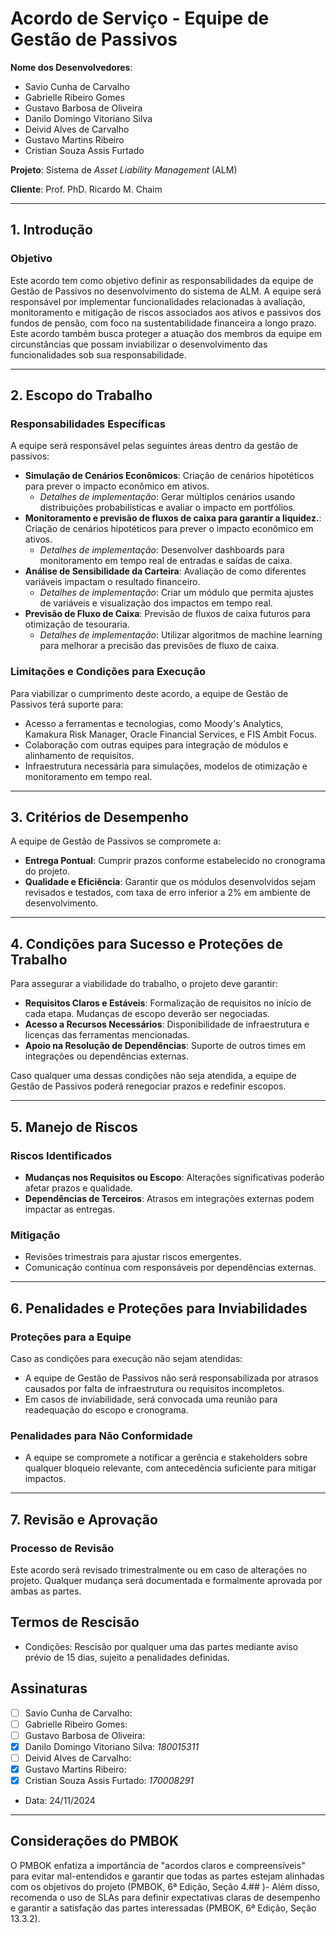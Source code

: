 # Acordo de Serviço - Equipe de Gestão de Passivos

**Nome dos Desenvolvedores**: 

- Savio Cunha de Carvalho
- Gabrielle Ribeiro Gomes
- Gustavo Barbosa de Oliveira
- Danilo Domingo Vitoriano Silva 
- Deivid Alves de Carvalho
- Gustavo Martins Ribeiro
- Cristian Souza Assis Furtado
 

**Projeto**: Sistema de *Asset Liability Management* (ALM)

**Cliente**: Prof. PhD. Ricardo M. Chaim

---

## 1. Introdução

### Objetivo  
Este acordo tem como objetivo definir as responsabilidades da equipe de Gestão de Passivos no desenvolvimento do sistema de ALM. A equipe será responsável por implementar funcionalidades relacionadas à avaliação, monitoramento e mitigação de riscos associados aos ativos e passivos dos fundos de pensão, com foco na sustentabilidade financeira a longo prazo. Este acordo também busca proteger a atuação dos membros da equipe em circunstâncias que possam inviabilizar o desenvolvimento das funcionalidades sob sua responsabilidade.

---

## 2. Escopo do Trabalho

### Responsabilidades Específicas  
A equipe será responsável pelas seguintes áreas dentro da gestão de passivos:
 - **Simulação de Cenários Econômicos**: Criação de cenários hipotéticos para prever o impacto econômico em ativos.
    - _Detalhes de implementação_: Gerar múltiplos cenários usando distribuições probabilísticas e avaliar o impacto em portfólios.
- **Monitoramento e previsão de fluxos de caixa para garantir a liquidez.**: Criação de cenários hipotéticos para prever o impacto econômico em ativos.
    - _Detalhes de implementação_: Desenvolver dashboards para monitoramento em tempo real de entradas e saídas de caixa.
- **Análise de Sensibilidade da Carteira**: Avaliação de como diferentes variáveis impactam o resultado financeiro.
    - _Detalhes de implementação_: Criar um módulo que permita ajustes de variáveis e visualização dos impactos em tempo real.
- **Previsão de Fluxo de Caixa**: Previsão de fluxos de caixa futuros para otimização de tesouraria.
    - _Detalhes de implementação_: Utilizar algoritmos de machine learning para melhorar a precisão das previsões de fluxo de caixa.


### Limitações e Condições para Execução  
Para viabilizar o cumprimento deste acordo, a equipe de Gestão de Passivos terá suporte para:  
- Acesso a ferramentas e tecnologias, como Moody's Analytics, Kamakura Risk Manager, Oracle Financial Services, e FIS Ambit Focus.  
- Colaboração com outras equipes para integração de módulos e alinhamento de requisitos.  
- Infraestrutura necessária para simulações, modelos de otimização e monitoramento em tempo real.

---

## 3. Critérios de Desempenho  

A equipe de Gestão de Passivos se compromete a:  

- **Entrega Pontual**: Cumprir prazos conforme estabelecido no cronograma do projeto.  
- **Qualidade e Eficiência**: Garantir que os módulos desenvolvidos sejam revisados e testados, com taxa de erro inferior a 2% em ambiente de desenvolvimento.  

---

## 4. Condições para Sucesso e Proteções de Trabalho  

Para assegurar a viabilidade do trabalho, o projeto deve garantir:  

- **Requisitos Claros e Estáveis**: Formalização de requisitos no início de cada etapa. Mudanças de escopo deverão ser negociadas.  
- **Acesso a Recursos Necessários**: Disponibilidade de infraestrutura e licenças das ferramentas mencionadas.  
- **Apoio na Resolução de Dependências**: Suporte de outros times em integrações ou dependências externas.  

Caso qualquer uma dessas condições não seja atendida, a equipe de Gestão de Passivos poderá renegociar prazos e redefinir escopos.  

---

## 5. Manejo de Riscos  

### Riscos Identificados  
- **Mudanças nos Requisitos ou Escopo**: Alterações significativas poderão afetar prazos e qualidade.  
- **Dependências de Terceiros**: Atrasos em integrações externas podem impactar as entregas.  

### Mitigação  
- Revisões trimestrais para ajustar riscos emergentes.  
- Comunicação contínua com responsáveis por dependências externas.  

---

## 6. Penalidades e Proteções para Inviabilidades  

### Proteções para a Equipe  
Caso as condições para execução não sejam atendidas:  
- A equipe de Gestão de Passivos não será responsabilizada por atrasos causados por falta de infraestrutura ou requisitos incompletos.  
- Em casos de inviabilidade, será convocada uma reunião para readequação do escopo e cronograma.  

### Penalidades para Não Conformidade  
- A equipe se compromete a notificar a gerência e stakeholders sobre qualquer bloqueio relevante, com antecedência suficiente para mitigar impactos.

---

## 7. Revisão e Aprovação  

### Processo de Revisão  
Este acordo será revisado trimestralmente ou em caso de alterações no projeto. Qualquer mudança será documentada e formalmente aprovada por ambas as partes.  

## Termos de Rescisão
- Condições: Rescisão por qualquer uma das partes mediante aviso prévio de 15 dias, sujeito a penalidades definidas.

## Assinaturas
- [ ] Savio Cunha de Carvalho:
- [ ] Gabrielle Ribeiro Gomes:
- [ ] Gustavo Barbosa de Oliveira:
- [X] Danilo Domingo Vitoriano Silva: *180015311*
- [ ] Deivid Alves de Carvalho:
- [X] Gustavo Martins Ribeiro:
- [X] Cristian Souza Assis Furtado: *170008291*

- Data: 24/11/2024

--- 

## Considerações do PMBOK
O PMBOK enfatiza a importância de "acordos claros e compreensíveis" para evitar mal-entendidos e garantir que todas as partes estejam alinhadas com os objetivos do projeto (PMBOK, 6ª Edição, Seção 4.## )- Além disso, recomenda o uso de SLAs para definir expectativas claras de desempenho e garantir a satisfação das partes interessadas (PMBOK, 6ª Edição, Seção 13.3.2).

